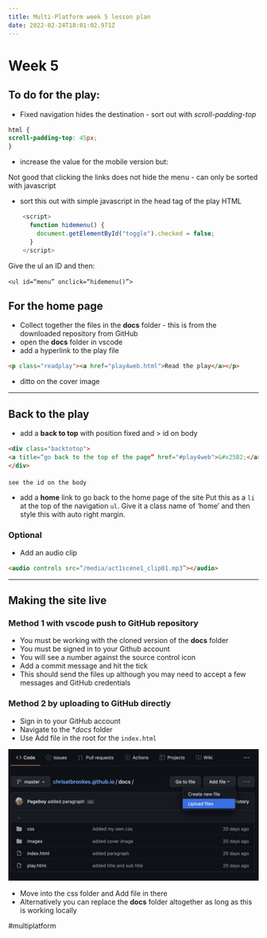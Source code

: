 ```yaml
---
title: Multi-Platform week 5 lesson plan
date: 2022-02-24T18:01:02.971Z
---
```

# Week 5

## To do for the play:

* Fixed navigation hides the destination - sort out with  *scroll-padding-top*

```css
html {
scroll-padding-top: 45px;
}
```

* increase the value for the mobile version but:

Not good that clicking the links does not hide the menu - can only be sorted with javascript

* sort this out with simple javascript in the head tag of the play HTML 

```javascript
    <script>
      function hidemenu() {
        document.getElementById("toggle").checked = false;
      }
    </script>
```

Give the ul an ID and then:

`<ul id=“menu” onclick=“hidemenu()”>`

## For the home page

* Collect together the files in the **docs** folder - this is from the downloaded repository from GitHub
* open the **docs** folder in vscode
* add a hyperlink to the play file

```html
<p class="readplay"><a href="play4web.html">Read the play</a></p>
```

* ditto on the cover image

- - -

## Back to the play

* add a **back to top** with position fixed and > id on body

```html
<div class="backtotop">
<a title=“go back to the top of the page” href="#play4web">&#x25B2;</a>
</div>

see the id on the body
```

* add a **home** link to go back to the home page of the site
  Put this as a `li` at the top of the navigation `ul`. Give it a class name of ‘home’ and then style this with auto right margin.

### Optional

* Add an audio clip

```html
<audio controls src=“/media/act1scene1_clip01.mp3”></audio>
```

- - -

## Making the site live

### Method 1 with vscode push to GitHub repository

* You must be working with the cloned version of the **docs** folder
* You must be signed in to your Github account
* You will see a number against the source control icon
* Add a commit message and hit the tick
* This should send the files up  although you may need to accept a few messages and GitHub credentials

### Method 2 by uploading to GitHub directly

* Sign in to your GitHub account
* Navigate to the **docs* folder
* Use Add file in the root for the `index.html`

![](/uploads/screenshot-2022-02-22-at-12.24.54.png "Github")

* Move into the css folder and Add file in there
* Alternatively you can replace the **docs** folder altogether as long as this is working locally

\#multiplatform
